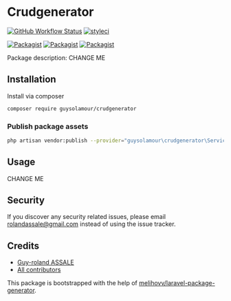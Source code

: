 # Crudgenerator

[![GitHub Workflow Status](https://github.com/guysolamour/crudgenerator/workflows/Run%20tests/badge.svg)](https://github.com/guysolamour/crudgenerator/actions)
[![styleci](https://styleci.io/repos/CHANGEME/shield)](https://styleci.io/repos/CHANGEME)

[![Packagist](https://img.shields.io/packagist/v/guysolamour/crudgenerator.svg)](https://packagist.org/packages/guysolamour/crudgenerator)
[![Packagist](https://poser.pugx.org/guysolamour/crudgenerator/d/total.svg)](https://packagist.org/packages/guysolamour/crudgenerator)
[![Packagist](https://img.shields.io/packagist/l/guysolamour/crudgenerator.svg)](https://packagist.org/packages/guysolamour/crudgenerator)

Package description: CHANGE ME

## Installation

Install via composer
```bash
composer require guysolamour/crudgenerator
```

### Publish package assets

```bash
php artisan vendor:publish --provider="guysolamour\crudgenerator\ServiceProvider"
```

## Usage

CHANGE ME

## Security

If you discover any security related issues, please email rolandassale@gmail.com
instead of using the issue tracker.

## Credits

- [Guy-roland ASSALE](https://github.com/guysolamour/crudgenerator)
- [All contributors](https://github.com/guysolamour/crudgenerator/graphs/contributors)

This package is bootstrapped with the help of
[melihovv/laravel-package-generator](https://github.com/melihovv/laravel-package-generator).
